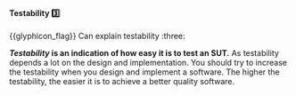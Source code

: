 <div id="title">

#### Testability :three:

<span id="prereqs"></span>

</div>
<span id="outcomes">{{glyphicon_flag}} Can explain testability :three:</span>

<div id="body">

**_Testability_ is an indication of how easy it is to test an SUT.** As testability depends a lot on the design and implementation. You should try to increase the testability when you design and implement a software. The higher the testability, the easier it is to achieve a better quality software.

</div>

<div id="extras">
</div>